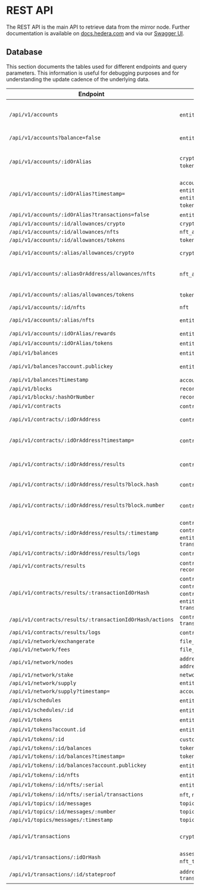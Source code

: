 # REST API

The REST API is the main API to retrieve data from the mirror node. Further documentation is available
on [docs.hedera.com](https://docs.hedera.com/guides/docs/mirror-node-api/cryptocurrency-api) and via
our [Swagger UI](https://mainnet-public.mirrornode.hedera.com/api/v1/docs/#/).

## Database

This section documents the tables used for different endpoints and query parameters. This information is useful for
debugging purposes and for understanding the update cadence of the underlying data.

| Endpoint                                              | Tables                                                                                                                                                                         | Notes                                                                |
|-------------------------------------------------------|--------------------------------------------------------------------------------------------------------------------------------------------------------------------------------|----------------------------------------------------------------------|
| `/api/v1/accounts`                                    | `entity`, `entity_stake`, `token_account`                                                                                                                                      | Entity tables first used to filter, then joined with `token_account` |
| `/api/v1/accounts?balance=false`                      | `entity`, `entity_stake`                                                                                                                                                       | `token_account` skipped                                              |
| `/api/v1/accounts/:idOrAlias`                         | `crypto_transfer`, `entity`, `entity_stake`, `token_account`, `token_transfer`, `transaction`                                                                                  | Transfers & transactions are present only for legacy reasons.        |
| `/api/v1/accounts/:idOrAlias?timestamp=`              | `account_balance`, `crypto_transfer`, `entity`, `entity_history`, `entity_stake`, `entity_stake_history`, `token_balance`, `token_transfer`, `transaction`                     | Transfers & transactions are present only for legacy reasons.        |
| `/api/v1/accounts/:idOrAlias?transactions=false`      | `entity`, `entity_stake`, `token_account`                                                                                                                                      |                                                                      |
| `/api/v1/accounts/:id/allowances/crypto`              | `crypto_allowance`                                                                                                                                                             |                                                                      |
| `/api/v1/accounts/:id/allowances/nfts`                | `nft_allowance`                                                                                                                                                                |                                                                      |
| `/api/v1/accounts/:id/allowances/tokens`              | `token_allowance`                                                                                                                                                              |                                                                      |
| `/api/v1/accounts/:alias/allowances/crypto`           | `crypto_allowance`, `entity`                                                                                                                                                   | Separate alias lookup first                                          |
| `/api/v1/accounts/:aliasOrAddress/allowances/nfts`    | `nft_allowance`, `entity`                                                                                                                                                      | Separate alias or EVM address lookup first                           |
| `/api/v1/accounts/:alias/allowances/tokens`           | `token_allowance`, `entity`                                                                                                                                                    | Separate alias lookup first                                          |
| `/api/v1/accounts/:id/nfts`                           | `nft`                                                                                                                                                                          |                                                                      |
| `/api/v1/accounts/:alias/nfts`                        | `entity`, `nft`                                                                                                                                                                | Separate alias lookup first                                          |
| `/api/v1/accounts/:idOrAlias/rewards`                 | `entity`, `staking_reward_transfer`                                                                                                                                            |                                                                      |
| `/api/v1/accounts/:idOrAlias/tokens`                  | `entity`, `token_account`                                                                                                                                                      |                                                                      |
| `/api/v1/balances`                                    | `entity`, `token_account`                                                                                                                                                      |                                                                      |
| `/api/v1/balances?account.publickey`                  | `entity`, `token_account`                                                                                                                                                      | `entity` table used to find by public key                            |
| `/api/v1/balances?timestamp`                          | `account_balance`, `token_balance`                                                                                                                                             |                                                                      |
| `/api/v1/blocks`                                      | `record_file`                                                                                                                                                                  |                                                                      |
| `/api/v1/blocks/:hashOrNumber`                        | `record_file`                                                                                                                                                                  |                                                                      |
| `/api/v1/contracts`                                   | `contract`, `entity`                                                                                                                                                           |                                                                      |
| `/api/v1/contracts/:idOrAddress`                      | `contract`, `entity`, `file_data`                                                                                                                                              | `file_data` used to get init bytecode                                |
| `/api/v1/contracts/:idOrAddress?timestamp=`           | `contract`, `entity`, `entity_history`, `file_data`                                                                                                                            | Union both contract tables to find latest timestamp in range         |
| `/api/v1/contracts/:idOrAddress/results`              | `contract_result`, `entity`                                                                                                                                                    | `ethereum_transaction` for hash and `transaction` for index          |
| `/api/v1/contracts/:idOrAddress/results?block.hash`   | `contract_result`, `entity`, `record_file`                                                                                                                                     | Separate block lookup by hash first                                  |
| `/api/v1/contracts/:idOrAddress/results?block.number` | `contract_result`, `entity`, `record_file`                                                                                                                                     | Separate block lookup by number first                                |
| `/api/v1/contracts/:idOrAddress/results/:timestamp`   | `contract_log`, `contract_result`, `contract_state_change`, `contract_transaction`, `entity`, `ethereum_transaction`, `record_file`, `transaction`                             |                                                                      |
| `/api/v1/contracts/:idOrAddress/results/logs`         | `contract_log`, `entity`, `record_file`                                                                                                                                        |                                                                      |
| `/api/v1/contracts/results`                           | `contract_result`, `entity`, `ethereum_transaction`, `record_file`                                                                                                             |                                                                      |
| `/api/v1/contracts/results/:transactionIdOrHash`      | `contract_log`, `contract_result`, `contract_transaction`, `contract_transaction_hash`,`contract_state_change`, `entity`, `ethereum_transaction`, `record_file`, `transaction` |                                                                      |
| `/api/v1/contracts/results/:transactionIdOrHash/actions` | `contract_action`, `contract_transaction_hash`, `transaction`                                                                                                                  |                                                                      |
| `/api/v1/contracts/results/logs`                      | `contract_log`, `entity`, `record_file`                                                                                                                                        |                                                                      |
| `/api/v1/network/exchangerate`                        | `file_data`                                                                                                                                                                    |                                                                      |
| `/api/v1/network/fees`                                | `file_data`                                                                                                                                                                    |                                                                      |
| `/api/v1/network/nodes`                               | `address_book`, `address_book_entry`, `address_book_service_endpoint`, `node_stake`                                                                                            |                                                                      |
| `/api/v1/network/stake`                               | `network_stake`                                                                                                                                                                |                                                                      |
| `/api/v1/network/supply`                              | `entity`                                                                                                                                                                       |                                                                      |
| `/api/v1/network/supply?timestamp=`                   | `account_balance`                                                                                                                                                              |                                                                      |
| `/api/v1/schedules`                                   | `entity`, `schedule`, `transaction_signature`                                                                                                                                  |                                                                      |
| `/api/v1/schedules/:id`                               | `entity`, `schedule`, `transaction_signature`                                                                                                                                  |                                                                      |
| `/api/v1/tokens`                                      | `entity`, `token`                                                                                                                                                              |                                                                      |
| `/api/v1/tokens?account.id`                           | `entity`, `token`, `token_account`                                                                                                                                             |                                                                      |
| `/api/v1/tokens/:id`                                  | `custom_fee`, `entity`, `token`                                                                                                                                                |                                                                      |
| `/api/v1/tokens/:id/balances`                         | `token_account`                                                                                                                                                                |                                                                      |
| `/api/v1/tokens/:id/balances?timestamp=`              | `token_balance`                                                                                                                                                                |                                                                      |
| `/api/v1/tokens/:id/balances?account.publickey`       | `entity`, `token_balance`                                                                                                                                                      |                                                                      |
| `/api/v1/tokens/:id/nfts`                             | `entity`, `nft`                                                                                                                                                                |                                                                      |
| `/api/v1/tokens/:id/nfts/:serial`                     | `entity`, `nft`                                                                                                                                                                |                                                                      |
| `/api/v1/tokens/:id/nfts/:serial/transactions`        | `nft`, `nft_history`, `transaction`                                                                                                                                            |                                                                      |
| `/api/v1/topics/:id/messages`                         | `topic_message`                                                                                                                                                                |                                                                      |
| `/api/v1/topics/:id/messages/:number`                 | `topic_message`                                                                                                                                                                |                                                                      |
| `/api/v1/topics/messages/:timestamp`                  | `topic_message`                                                                                                                                                                |                                                                      |
| `/api/v1/transactions`                                | `crypto_transfer`, `token_transfer`, `transaction`                                                                                                                             | Transfers are present only for legacy reasons                        |
| `/api/v1/transactions/:idOrHash`                      | `assessed_custom_fee`, `crypto_transfer`, `nft_transfer`, `token_transfer`, `transaction`                                                                                      |                                                                      |
| `/api/v1/transactions/:id/stateproof`                 | `address_book`, `address_book_entry`, `record_file`, `transaction`                                                                                                             | Also downloads RCD files from S3                                     |
